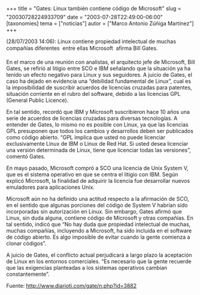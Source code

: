 +++
title = "Gates: Linux también contiene código de Microsoft"
slug = "20030728224933709"
date = "2003-07-28T22:49:00-06:00"
[taxonomies]
tema = ["noticias"]
autor = ["Marco Antonio Zúñiga Martínez"]
+++

(28/07/2003 14:06): Linux contiene propiedad intelectual de muchas
compañías diferentes  entre ellas Microsoft  afirma Bill Gates.

En el marco de una reunión con analistas, el arquitecto jefe de
Microsoft, Bill Gates, se refirió al litigio entre SCO e IBM señalando
que la situación ya ha tenido un efecto negativo para Linux y sus
seguidores. A juicio de Gates, el caso ha dejado en evidencia una
“debilidad fundamental de Linux”, cual es la imposibilidad de suscribir
acuerdos de licencias cruzadas para patentes, situación corriente en el
rubro del software, debido a las licencias GPL (General Public Licence).

<!-- more -->
En tal sentido, recordó que IBM y Microsoft suscribieron hace 10 años
una serie de acuerdos de licencias cruzadas para diversas tecnologías. A
entender de Gates, lo mismo no es posible con Linux, ya que las
licencias GPL presuponen que todos los cambios y desarrollos deben ser
publicados como código abierto. “GPL implica que usted no puede
licenciar exclusivamente Linux de IBM o Linux de Red Hat. Si usted desea
licenciar una versión determinada de Linux, tiene que licenciar todas
las versiones”, comentó Gates.

En mayo pasado, Microsoft compró a SCO una licencia de Unix System V,
que es el sistema operativo en que se centra el litigio con IBM. Según
explicó Microsoft, la finalidad de adquirir la licencia fue desarrollar
nuevos emuladores para aplicaciones Unix.

Microsoft aún no ha definido una actitud respecto a la afirmación de
SCO, en el sentido que algunas porciones del código de System V habrían
sido incorporadas sin autorización en Linux. Sin embargo, Gates afirmó
que Linux, sin duda alguna, contiene código de Microsoft y otras
compañías. En tal sentido, indicó que “No hay duda que propiedad
intelectual de muchas, muchas compañías, incluyendo a Microsoft, ha sido
incluida en el software de código abierto. Es algo imposible de evitar
cuando la gente comienza a clonar códigos”.

A juicio de Gates, el conflicto actual perjudicará a largo plazo la
aceptación de Linux en los entornos comerciales. “Es necesario que la
gente recuerde que las exigencias planteadas a los sistemas operativos
cambian constantemente”.

Fuente: <http://www.diarioti.com/gate/n.php?id=3882>
